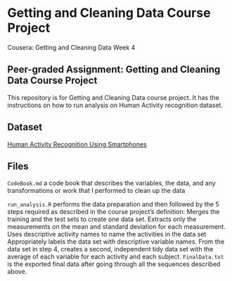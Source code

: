 # Getting and Cleaning Data Course Project
Cousera: Getting and Cleaning Data Week 4

## Peer-graded Assignment: Getting and Cleaning Data Course Project
This repository is for Getting and Cleaning Data course project. It has the instructions on how to run analysis on Human Activity recognition dataset.

## Dataset
[Human Activity Recognition Using Smartphones](http://archive.ics.uci.edu/ml/datasets/Human+Activity+Recognition+Using+Smartphones)

## Files
`CodeBook.md` a code book that describes the variables, the data, and any transformations or work that I performed to clean up the data

`run_analysis.R` performs the data preparation and then followed by the 5 steps required as described in the course project’s definition:
Merges the training and the test sets to create one data set.
Extracts only the measurements on the mean and standard deviation for each measurement.
Uses descriptive activity names to name the activities in the data set
Appropriately labels the data set with descriptive variable names.
From the data set in step 4, creates a second, independent tidy data set with the average of each variable for each activity and each subject.
`FinalData.txt` is the exported final data after going through all the sequences described above.
